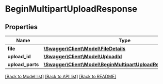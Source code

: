# BeginMultipartUploadResponse

## Properties
Name | Type | Description | Notes
------------ | ------------- | ------------- | -------------
**file** | [**\Swagger\Client\Model\FileDetails**](FileDetails.md) |  | 
**upload_id** | [**\Swagger\Client\Model\UploadId**](UploadId.md) |  | 
**upload_parts** | [**\Swagger\Client\Model\BeginMultipartUploadResponseUploadParts**](BeginMultipartUploadResponseUploadParts.md) |  | 

[[Back to Model list]](../../README.md#documentation-for-models) [[Back to API list]](../../README.md#documentation-for-api-endpoints) [[Back to README]](../../README.md)

